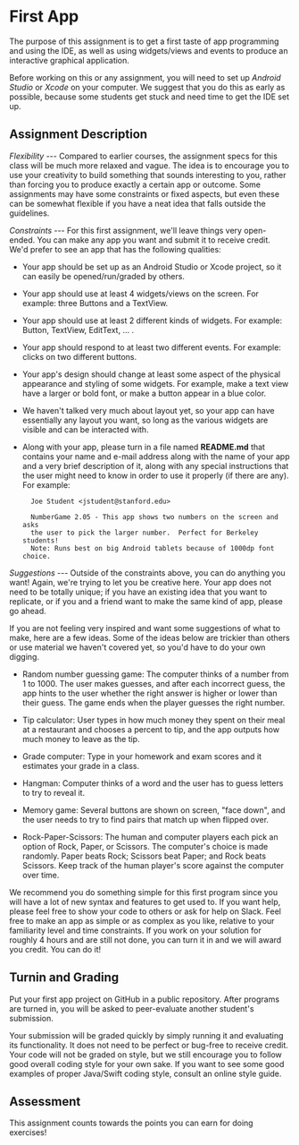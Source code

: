 # First App

The purpose of this assignment is to get a first taste of app programming and using the IDE, as well as using widgets/views and events to produce an interactive graphical application.

Before working on this or any assignment, you will need to set up *Android Studio* or *Xcode* on your computer. We suggest that you do this as early as possible, because some students get stuck and need time to get the IDE set up.

## Assignment Description

*Flexibility* --- Compared to earlier courses, the assignment specs for this class will be much more relaxed and vague. The idea is to encourage you to use your creativity to build something that sounds interesting to you, rather than forcing you to produce exactly a certain app or outcome. Some assignments may have some constraints or fixed aspects, but even these can be somewhat flexible if you have a neat idea that falls outside the guidelines.

*Constraints* --- For this first assignment, we'll leave things very open-ended. You can make any app you want and submit it to receive credit. We'd prefer to see an app that has the following qualities:

- Your app should be set up as an Android Studio or Xcode project, so it can easily be opened/run/graded by others.

- Your app should use at least 4 widgets/views on the screen. For example: three Buttons and a TextView.

- Your app should use at least 2 different kinds of widgets. For example: Button, TextView, EditText, ... .

- Your app should respond to at least two different events. For example: clicks on two different buttons.

- Your app's design should change at least some aspect of the physical appearance and styling of some widgets. For example, make a text view have a larger or bold font, or make a button appear in a blue color.

- We haven't talked very much about layout yet, so your app can have essentially any layout you want, so long as the various widgets are visible and can be interacted with.

- Along with your app, please turn in a file named **README.md** that contains your name and e-mail address along with the name of your app and a very brief description of it, along with any special instructions that the user might need to know in order to use it properly (if there are any). For example:

        Joe Student <jstudent@stanford.edu>
        
        NumberGame 2.05 - This app shows two numbers on the screen and asks
        the user to pick the larger number.  Perfect for Berkeley students!
        Note: Runs best on big Android tablets because of 1000dp font choice.

*Suggestions* --- Outside of the constraints above, you can do anything you want! Again, we're trying to let you be creative here. Your app does not need to be totally unique; if you have an existing idea that you want to replicate, or if you and a friend want to make the same kind of app, please go ahead.

If you are not feeling very inspired and want some suggestions of what to make, here are a few ideas. Some of the ideas below are trickier than others or use material we haven't covered yet, so you'd have to do your own digging.

- Random number guessing game: The computer thinks of a number from 1 to 1000. The user makes guesses, and after each incorrect guess, the app hints to the user whether the right answer is higher or lower than their guess. The game ends when the player guesses the right number.

- Tip calculator: User types in how much money they spent on their meal at a restaurant and chooses a percent to tip, and the app outputs how much money to leave as the tip.

- Grade computer: Type in your homework and exam scores and it estimates your grade in a class.

- Hangman: Computer thinks of a word and the user has to guess letters to try to reveal it.

- Memory game: Several buttons are shown on screen, "face down", and the user needs to try to find pairs that match up when flipped over.

- Rock-Paper-Scissors: The human and computer players each pick an option of Rock, Paper, or Scissors. The computer's choice is made randomly. Paper beats Rock; Scissors beat Paper; and Rock beats Scissors. Keep track of the human player's score against the computer over time.

We recommend you do something simple for this first program since you will have a lot of new syntax and features to get used to. If you want help, please feel free to show your code to others or ask for help on Slack. Feel free to make an app as simple or as complex as you like, relative to your familiarity level and time constraints. If you work on your solution for roughly 4 hours and are still not done, you can turn it in and we will award you credit. You can do it!

## Turnin and Grading

Put your first app project on GitHub in a public repository. After programs are turned in, you will be asked to peer-evaluate another student's submission.

Your submission will be graded quickly by simply running it and evaluating its functionality. It does not need to be perfect or bug-free to receive credit. Your code will not be graded on style, but we still encourage you to follow good overall coding style for your own sake. If you want to see some good examples of proper Java/Swift coding style, consult an online style guide.

## Assessment

This assignment counts towards the points you can earn for doing exercises!
